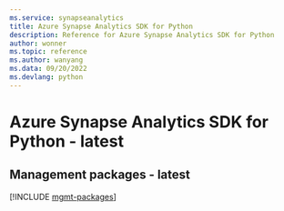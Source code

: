 ```yaml
---
ms.service: synapseanalytics
title: Azure Synapse Analytics SDK for Python
description: Reference for Azure Synapse Analytics SDK for Python
author: wonner
ms.topic: reference
ms.author: wanyang
ms.data: 09/20/2022
ms.devlang: python
---
```

# Azure Synapse Analytics SDK for Python - latest

## Management packages - latest
[!INCLUDE [mgmt-packages](synapse-analytics-mgmt-index.md)]